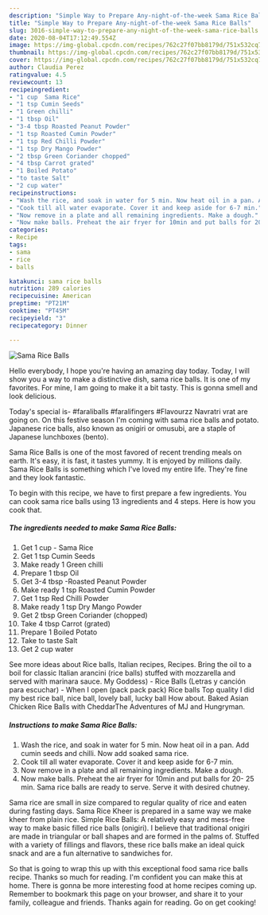 ```yaml
---
description: "Simple Way to Prepare Any-night-of-the-week Sama Rice Balls"
title: "Simple Way to Prepare Any-night-of-the-week Sama Rice Balls"
slug: 3016-simple-way-to-prepare-any-night-of-the-week-sama-rice-balls
date: 2020-08-04T17:12:49.554Z
image: https://img-global.cpcdn.com/recipes/762c27f07bb8179d/751x532cq70/sama-rice-balls-recipe-main-photo.jpg
thumbnail: https://img-global.cpcdn.com/recipes/762c27f07bb8179d/751x532cq70/sama-rice-balls-recipe-main-photo.jpg
cover: https://img-global.cpcdn.com/recipes/762c27f07bb8179d/751x532cq70/sama-rice-balls-recipe-main-photo.jpg
author: Claudia Perez
ratingvalue: 4.5
reviewcount: 13
recipeingredient:
- "1 cup  Sama Rice"
- "1 tsp Cumin Seeds"
- "1 Green chilli"
- "1 tbsp Oil"
- "3-4 tbsp Roasted Peanut Powder"
- "1 tsp Roasted Cumin Powder"
- "1 tsp Red Chilli Powder"
- "1 tsp Dry Mango Powder"
- "2 tbsp Green Coriander chopped"
- "4 tbsp Carrot grated"
- "1 Boiled Potato"
- "to taste Salt"
- "2 cup water"
recipeinstructions:
- "Wash the rice, and soak in water for 5 min. Now heat oil in a pan. Add cumin seeds and chilli. Now add soaked sama rice."
- "Cook till all water evaporate. Cover it and keep aside for 6-7 min."
- "Now remove in a plate and all remaining ingredients. Make a dough."
- "Now make balls. Preheat the air fryer for 10min and put balls for 20- 25 min. Sama rice balls are ready to serve. Serve it with desired chutney."
categories:
- Recipe
tags:
- sama
- rice
- balls

katakunci: sama rice balls 
nutrition: 289 calories
recipecuisine: American
preptime: "PT21M"
cooktime: "PT45M"
recipeyield: "3"
recipecategory: Dinner

---
```



![Sama Rice Balls](https://img-global.cpcdn.com/recipes/762c27f07bb8179d/751x532cq70/sama-rice-balls-recipe-main-photo.jpg)

Hello everybody, I hope you're having an amazing day today. Today, I will show you a way to make a distinctive dish, sama rice balls. It is one of my favorites. For mine, I am going to make it a bit tasty. This is gonna smell and look delicious.

Today&#39;s special is- #faraliballs #faralifingers #Flavourzz Navratri vrat are going on. On this festive season I&#39;m coming with sama rice balls and potato. Japanese rice balls, also known as onigiri or omusubi, are a staple of Japanese lunchboxes (bento).

Sama Rice Balls is one of the most favored of recent trending meals on earth. It's easy, it is fast, it tastes yummy. It is enjoyed by millions daily. Sama Rice Balls is something which I've loved my entire life. They're fine and they look fantastic.


To begin with this recipe, we have to first prepare a few ingredients. You can cook sama rice balls using 13 ingredients and 4 steps. Here is how you cook that.

<!--inarticleads1-->

##### The ingredients needed to make Sama Rice Balls:

1. Get 1 cup - Sama Rice
1. Get 1 tsp Cumin Seeds
1. Make ready 1 Green chilli
1. Prepare 1 tbsp Oil
1. Get 3-4 tbsp -Roasted Peanut Powder
1. Make ready 1 tsp Roasted Cumin Powder
1. Get 1 tsp Red Chilli Powder
1. Make ready 1 tsp Dry Mango Powder
1. Get 2 tbsp Green Coriander (chopped)
1. Take 4 tbsp Carrot (grated)
1. Prepare 1 Boiled Potato
1. Take to taste Salt
1. Get 2 cup water


See more ideas about Rice balls, Italian recipes, Recipes. Bring the oil to a boil for classic Italian arancini (rice balls) stuffed with mozzarella and served with marinara sauce. My Goddess) - Rice Balls (Letras y canción para escuchar) - When I open (pack pack pack) Rice balls Top quality I did my best rice ball, nice ball, lovely ball, lucky ball How about. Baked Asian Chicken Rice Balls with CheddarThe Adventures of MJ and Hungryman. 

<!--inarticleads2-->

##### Instructions to make Sama Rice Balls:

1. Wash the rice, and soak in water for 5 min. Now heat oil in a pan. Add cumin seeds and chilli. Now add soaked sama rice.
1. Cook till all water evaporate. Cover it and keep aside for 6-7 min.
1. Now remove in a plate and all remaining ingredients. Make a dough.
1. Now make balls. Preheat the air fryer for 10min and put balls for 20- 25 min. Sama rice balls are ready to serve. Serve it with desired chutney.


Sama rice are small in size compared to regular quality of rice and eaten during fasting days. Sama Rice Kheer is prepared in a same way we make kheer from plain rice. Simple Rice Balls: A relatively easy and mess-free way to make basic filled rice balls (onigiri). I believe that traditional onigiri are made in triangular or ball shapes and are formed in the palms of. Stuffed with a variety of fillings and flavors, these rice balls make an ideal quick snack and are a fun alternative to sandwiches for. 

So that is going to wrap this up with this exceptional food sama rice balls recipe. Thanks so much for reading. I'm confident you can make this at home. There is gonna be more interesting food at home recipes coming up. Remember to bookmark this page on your browser, and share it to your family, colleague and friends. Thanks again for reading. Go on get cooking!
